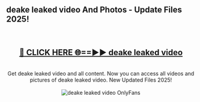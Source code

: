 <h2>deake leaked video And Photos - Update Files 2025!</h2>
<br>
<div align="center">
<h2><a href="https://top-ai-tools.click/QrbHav" rel="nofollow">🔴 CLICK HERE 🌐==►► deake leaked video</a></h2>
<br>
Get deake leaked video and all content. Now you can access all videos and pictures of deake leaked video. New Updated Files 2025!
<br>
<br>
<a href="https://top-ai-tools.click/QrbHav" rel="nofollow" data-target="animated-image.originalLink"><img src="https://i.ibb.co.com/WyWwxjT/player-gif2.gif" alt="deake leaked video OnlyFans" style="max-width: 100%; display: inline-block;" data-target="animated-image.originalImage"></a>
</div>
<br>